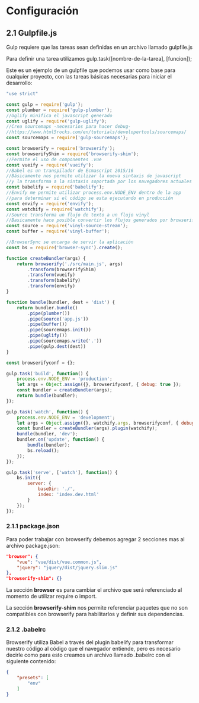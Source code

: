 # Configuración

## 2.1 Gulpfile.js

Gulp requiere que las tareas sean definidas en un archivo llamado gulpfile.js

Para definir una tarea utilizamos gulp.task\(\[nombre-de-la-tarea\], \[funcion\]\);

Este es un ejemplo de un gulpfile que podemos usar como base para cualquier proyecto, con las tareas básicas necesarias para iniciar el desarrollo:

```js
"use strict"

const gulp = require('gulp');
const plumber = require('gulp-plumber');
//Uglify minifica el javascript generado
const uglify = require('gulp-uglify');
//Crea sourcemaps -necesarios para hacer debug-
//https://www.html5rocks.com/en/tutorials/developertools/sourcemaps/
const sourcemaps = require('gulp-sourcemaps');

const browserify = require('browserify');
const browserifyShim = require('browserify-shim');
//Permite el uso de componentes .vue
const vueify = require('vueify');
//Babel es un transpilador de Ecmascript 2015/16
//Básicamente nos permite utilizar la nueva sintaxis de javascript
//y la transforma a la sintaxis soportada por los navegadores actuales
const babelify = require('babelify');
//Envify me permite utilizar process.env.NODE_ENV dentro de la app
//para determinar si el código se esta ejecutando en producción
const envify = require('envify');
const watchify = require('watchify');
//Source transforma un flujo de texto a un flujo vinyl
//Basicamente hace posible convertir los flujos generados por browserify a flujos soportados por gulp
const source = require('vinyl-source-stream');
const buffer = require('vinyl-buffer');

//BrowserSync se encarga de servir la aplicación
const bs = require('browser-sync').create();

function createBundler(args) {
    return browserify('./src/main.js', args)
        .transform(browserifyShim)
        .transform(vueify)
        .transform(babelify)
        .transform(envify)
}

function bundle(bundler, dest = 'dist') {
    return bundler.bundle()
        .pipe(plumber())
        .pipe(source('app.js'))
        .pipe(buffer())
        .pipe(sourcemaps.init())
        .pipe(uglify())
        .pipe(sourcemaps.write('.'))
        .pipe(gulp.dest(dest))
}

const browserifyconf = {};

gulp.task('build', function() {
    process.env.NODE_ENV = 'production';
    let args = Object.assign({}, browserifyconf, { debug: true });
    const bundler = createBundler(args);
    return bundle(bundler);
});

gulp.task('watch', function() {
    process.env.NODE_ENV = 'development';
    let args = Object.assign({}, watchify.args, browserifyconf, { debug: true });
    const bundler = createBundler(args).plugin(watchify);
    bundle(bundler, 'dev');
    bundler.on('update', function() {
        bundle(bundler);
        bs.reload();
    });
});

gulp.task('serve', ['watch'], function() {
    bs.init({
        server: {
            baseDir: './',
            index: 'index.dev.html'
        }
    });
});
```

### 2.1.1 package.json

Para poder trabajar con browserify debemos agregar 2 secciones mas al archivo package.json:

```json
"browser": {
    "vue": "vue/dist/vue.common.js",
    "jquery": "jquery/dist/jquery.slim.js"
},
"browserify-shim": {}
```

La sección **browser** es para cambiar el archivo que será referenciado al momento de utilizar require o import.

La sección **browserify-shim** nos permite referenciar paquetes que no son compatibles con browserify para habilitarlos y definir sus dependencias.

### 2.1.2 .babelrc

Browserify utiliza Babel a través del plugin babelify para transformar nuestro código al código que el navegador entiende, pero es necesario decirle como para esto creamos un archivo llamado .babelrc con el siguiente contenido:

```json
{
    "presets": [
        "env"
    ]
}
```



